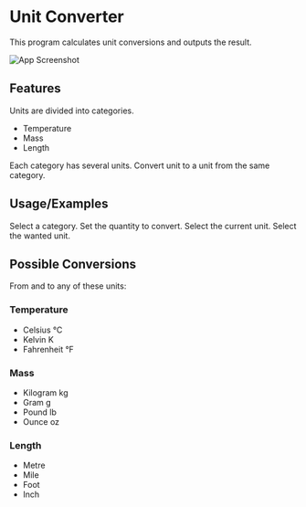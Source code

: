 # Unit Converter

This program calculates unit conversions and outputs the result. 

![App Screenshot](https://i.postimg.cc/rsLCjktX/temp-Imageyxk-Cgf.jpg)


## Features

Units are divided into categories.

- Temperature
- Mass
- Length

Each category has several units. Convert unit to a unit from the same category.


## Usage/Examples

Select a category.  Set the quantity to convert. Select the current unit. Select the wanted unit.


## Possible Conversions
From and to any of these units:

### Temperature
- Celsius °C
- Kelvin K
- Fahrenheit °F

### Mass
- Kilogram kg
- Gram g
- Pound lb
- Ounce oz

### Length
- Metre
- Mile
- Foot
- Inch

